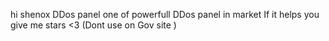 hi shenox DDos panel one of powerfull DDos panel in market If it helps you give me stars <3
(Dont use on Gov site )
